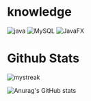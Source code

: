 # knowledge

![java](https://img.shields.io/badge/-java-090909?style=for-the-badge&logo=)
![MySQL](https://img.shields.io/badge/-MySQL-090909?style=for-the-badge&logo=mysql)
![JavaFX](https://img.shields.io/badge/-JavaFX-090909?style=for-the-badge&logo=)

# Github Stats

<img src="https://github-readme-streak-stats.herokuapp.com/?user=Helixolix&theme=tokyonight" alt="mystreak"/>

![Anurag's GitHub stats](https://github-readme-stats.vercel.app/api?username=Helixolix&show_icons=true&theme=radical)